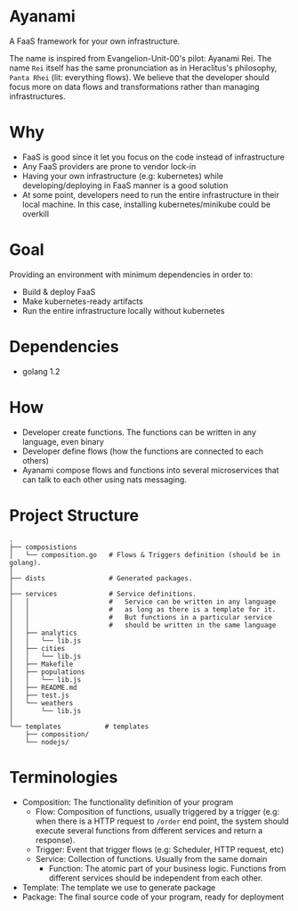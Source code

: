 # Ayanami

A FaaS framework for your own infrastructure.

The name is inspired from Evangelion-Unit-00's pilot: Ayanami Rei. The name `Rei` itself has the same pronunciation as in Heraclitus's philosophy, `Panta Rhei` (lit: everything flows). We believe that the developer should focus more on data flows and transformations rather than managing infrastructures.

# Why

* FaaS is good since it let you focus on the code instead of infrastructure
* Any FaaS providers are prone to vendor lock-in
* Having your own infrastructure (e.g: kubernetes) while developing/deploying in FaaS manner is a good solution
* At some point, developers need to run the entire infrastructure in their local machine. In this case, installing kubernetes/minikube could be overkill

# Goal

Providing an environment with minimum dependencies in order to:

* Build & deploy FaaS
* Make kubernetes-ready artifacts
* Run the entire infrastructure locally without kubernetes

# Dependencies

* golang 1.2

# How

* Developer create functions. The functions can be written in any language, even binary
* Developer define flows (how the functions are connected to each others)
* Ayanami compose flows and functions into several microservices that can talk to each other using nats messaging.

# Project Structure

```
.
├── composistions
│   └── composition.go   # Flows & Triggers definition (should be in golang).
│
├── dists                # Generated packages.
│
├── services             # Service definitions.
│   │                    #   Service can be written in any language
│   │                    #   as long as there is a template for it.
│   │                    #   But functions in a particular service
│   │                    #   should be written in the same language
│   ├── analytics
│   │   └── lib.js
│   ├── cities
│   │   └── lib.js
│   ├── Makefile
│   ├── populations
│   │   └── lib.js
│   ├── README.md
│   ├── test.js
│   └── weathers
│       └── lib.js
│
└── templates           # templates
    ├── composition/
    └── nodejs/
```

# Terminologies

* Composition: The functionality definition of your program
    - Flow: Composition of functions, usually triggered by a trigger (e.g: when there is a HTTP request to `/order` end point, the system should execute several functions from different services and return a response).
    - Trigger: Event that trigger flows (e.g: Scheduler, HTTP request, etc)
    - Service: Collection of functions. Usually from the same domain
        - Function: The atomic part of your business logic. Functions from different services should be independent from each other.
* Template: The template we use to generate package
* Package: The final source code of your program, ready for deployment
